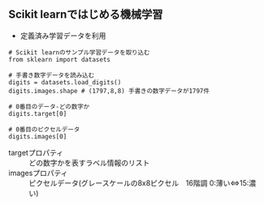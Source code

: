 ## Scikit learnではじめる機械学習
* 定義済み学習データを利用
```
# Scikit learnのサンプル学習データを取り込む
from sklearn import datasets

# 手書き数字データを読み込む
digits = datasets.load_digits()
digits.images.shape # (1797,8,8) 手書きの数字データが1797件

# 0番目のデータ-どの数字か
digits.target[0]

# 0番目のピクセルデータ
digits.images[0]
```
<dl>
 <dt>targetプロパティ</dt>
 <dd>どの数字かを表すラベル情報のリスト</dd>
 <dt>imagesプロパティ</dt>
 <dd>ピクセルデータ(グレースケールの8x8ピクセル　16階調 0:薄い⇔15:濃い)